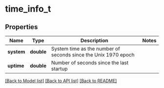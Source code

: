 # time_info_t

## Properties
Name | Type | Description | Notes
------------ | ------------- | ------------- | -------------
**system** | **double** | System time as the number of seconds since the Unix 1970 epoch | 
**uptime** | **double** | Number of seconds since the last startup | 

[[Back to Model list]](../README.md#documentation-for-models) [[Back to API list]](../README.md#documentation-for-api-endpoints) [[Back to README]](../README.md)


